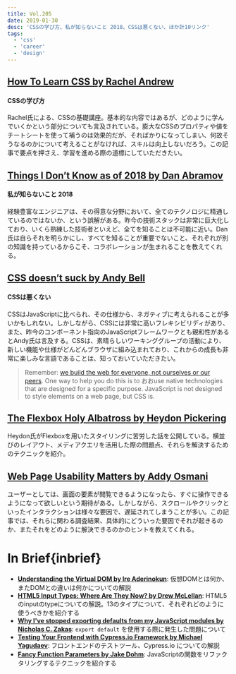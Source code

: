 ```yaml
---
title: Vol.205
date: 2019-01-30
desc: 'CSSの学び方、私が知らないこと 2018、CSSは悪くない、ほか計10リンク'
tags:
  - 'css'
  - 'career'
  - 'design'
---
```


## [How To Learn CSS by Rachel Andrew](https://www.smashingmagazine.com/2019/01/how-to-learn-css/)

#### CSSの学び方

Rachel氏による、CSSの基礎講座。基本的な内容ではあるが、どのように学んでいくかという部分についても言及されている。膨大なCSSのプロパティや値をチートシートを使って補うのは効果的だが、そればかりになってしまい、何故そうなるのかについて考えることがなければ、スキルは向上しないだろう。この記事で要点を押さえ、学習を進める際の道標にしていただきたい。

## [Things I Don’t Know as of 2018 by Dan Abramov](https://overreacted.io/things-i-dont-know-as-of-2018/)

#### 私が知らないこと 2018

経験豊富なエンジニアは、その得意な分野において、全てのテクノロジに精通しているのではないか、という誤解がある。昨今の技術スタックは非常に巨大化しており、いくら熟練した技術者といえど、全てを知ることは不可能に近い。Dan氏は自らそれを明らかにし、すべてを知ることが重要でないこと、それぞれが別の知識を持っているからこそ、コラボレーションが生まれることを教えてくれる。

## [CSS doesn’t suck by Andy Bell](https://andy-bell.design/wrote/css-doesnt-suck/)

#### CSSは悪くない

CSSはJavaScriptに比べられ、その仕様から、ネガティブに考えられることが多いかもしれない。しかしながら、CSSには非常に高いフレキシビリディがあり、また、昨今のコンポーネント指向のJavaScriptフレームワークとも親和性があるとAndy氏は言及する。CSSは、素晴らしいワーキンググループの活動により、新しい機能や仕様がどんどんブラウザに組み込まれており、これからの成長も非常に楽しみな言語であることは、知っておいていただきたい。

> Remember: [we build the web for everyone, not ourselves or our peers](https://andy-bell.design/wrote/the-power-of-progressive-enhancement/). One way to help you do this is to おおuse native technologies that are designed for a specific purpose. JavaScript is not designed to style elements on a web page, but CSS is.

## [The Flexbox Holy Albatross by Heydon Pickering](http://www.heydonworks.com/article/the-flexbox-holy-albatross)

Heydon氏がFlexboxを用いたスタイリングに苦労した話を公開している。横並びのレイアウト、メディアクエリを活用した際の問題点、それらを解決するためのテクニックを紹介。

## [Web Page Usability Matters by Addy Osmani](https://addyosmani.com/blog/usability/)

ユーザーとしては、画面の要素が閲覧できるようになったら、すぐに操作できるようになって欲しいという期待がある。しかしながら、スクロールやクリックといったインタラクションは様々な要因で、遅延されてしまうことが多い。この記事では、それらに関わる調査結果、具体的にどういった要因でそれが起きるのか、またそれをどのように解決できるのかのヒントを教えてくれる。

# In Brief{inbrief}
- [**Understanding the Virtual DOM by Ire Aderinokun**](https://bitsofco.de/understanding-the-virtual-dom/): 仮想DOMとは何か、またDOMとの違いは何かについての解説
- [**HTML5 Input Types: Where Are They Now? by Drew McLellan**](https://www.smashingmagazine.com/2019/01/html5-input-types/): HTML5のinputのtypeについての解説。13のタイプについて、それぞれどのように使うべきかを紹介する
- [**Why I've stopped exporting defaults from my JavaScript modules by Nicholas C. Zakas**](https://humanwhocodes.com/blog/2019/01/stop-using-default-exports-javascript-module/): `export default` を使用する際に発生した問題について
- [**Testing Your Frontend with Cypress.io Framework by Michael Yagudaev**](https://snipcart.com/blog/frontend-testing-cypress): フロントエンドのテストツール、Cypress.io についての解説
- [**Fancy Function Parameters by Jake Dohm**](https://www.javascriptjanuary.com/blog/fancy-function-parameters): JavaScriptの関数をリファクタリングするテクニックを紹介する

